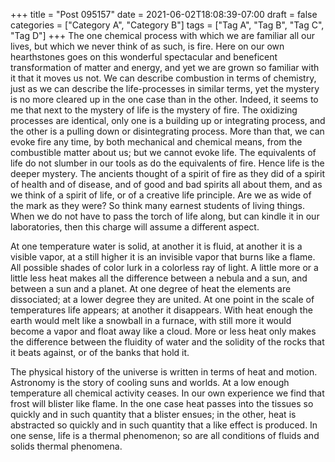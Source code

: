 +++
title = "Post 095157"
date = 2021-06-02T18:08:39-07:00
draft = false
categories = ["Category A", "Category B"]
tags = ["Tag A", "Tag B", "Tag C", "Tag D"]
+++
The one chemical process with which we are familiar all our lives, but which we never think of as such, is fire. Here on our own hearthstones goes on this wonderful spectacular and beneficent transformation of matter and energy, and yet we are grown so familiar with it that it moves us not. We can describe combustion in terms of chemistry, just as we can describe the life-processes in similar terms, yet the mystery is no more cleared up in the one case than in the other. Indeed, it seems to me that next to the mystery of life is the mystery of fire. The oxidizing processes are identical, only one is a building up or integrating process, and the other is a pulling down or disintegrating process. More than that, we can evoke fire any time, by both mechanical and chemical means, from the combustible matter about us; but we cannot evoke life. The equivalents of life do not slumber in our tools as do the equivalents of fire. Hence life is the deeper mystery. The ancients thought of a spirit of fire as they did of a spirit of health and of disease, and of good and bad spirits all about them, and as we think of a spirit of life, or of a creative life principle. Are we as wide of the mark as they were? So think many earnest students of living things. When we do not have to pass the torch of life along, but can kindle it in our laboratories, then this charge will assume a different aspect.

At one temperature water is solid, at another it is fluid, at another it is a visible vapor, at a still higher it is an invisible vapor that burns like a flame. All possible shades of color lurk in a colorless ray of light. A little more or a little less heat makes all the difference between a nebula and a sun, and between a sun and a planet. At one degree of heat the elements are dissociated; at a lower degree they are united. At one point in the scale of temperatures life appears; at another it disappears. With heat enough the earth would melt like a snowball in a furnace, with still more it would become a vapor and float away like a cloud. More or less heat only makes the difference between the fluidity of water and the solidity of the rocks that it beats against, or of the banks that hold it.

The physical history of the universe is written in terms of heat and motion. Astronomy is the story of cooling suns and worlds. At a low enough temperature all chemical activity ceases. In our own experience we find that frost will blister like flame. In the one case heat passes into the tissues so quickly and in such quantity that a blister ensues; in the other, heat is abstracted so quickly and in such quantity that a like effect is produced. In one sense, life is a thermal phenomenon; so are all conditions of fluids and solids thermal phenomena.
